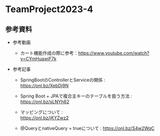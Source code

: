 # TeamProject2023-4
## 参考資料
- 参考動画

  - カート機能作成の際に参考：https://www.youtube.com/watch?v=CYmHuawjF7k

- 参考記事

  - SpringBootのControllerとServiceの関係 : &emsp;&emsp;&emsp;&emsp;&emsp;&emsp;&emsp;&ensp; https://onl.bz/XebDj9N

  - Spring Boot + JPAで複合主キーのテーブルを扱う方法 : &emsp; https://onl.bz/sLNYh62
  
  - マッピングについて : &emsp;&emsp;&emsp;&emsp;&emsp;&emsp;&emsp;&ensp;&emsp;&emsp;&ensp;&emsp;&emsp;&ensp;&emsp;&emsp;&ensp; https://onl.bz/jKYZwz2

  - @QueryとnativeQuery = trueについて : https://onl.bz/S4w2WqC


